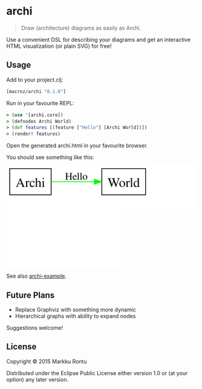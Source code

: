 archi
=====

> Draw (architecture) diagrams as easily as Archi.

Use a convenient DSL for describing your diagrams and get an interactive HTML visualization (or plain SVG) for free!

Usage
-----

Add to your project.clj:

```clj
[macroz/archi "0.1.0"]
```

Run in your favourite REPL:

```clj
> (use '[archi.core])
> (defnodes Archi World)
> (def features [(feature ["Hello"] [Archi World])])
> (render! features)
```

Open the generated archi.html in your favourite browser.

You should see something like this:

![Example graph](examples/archi.svg?raw=true)
![Example HTML](examples/archi.html?raw=true)

See also [archi-example](http://www.github.com/Macroz/archi-example).

Future Plans
------------

- Replace Graphviz with something more dynamic
- Hierarchical graphs with ability to expand nodes

Suggestions welcome!

License
-------

Copyright © 2015 Markku Rontu

Distributed under the Eclipse Public License either version 1.0 or (at
your option) any later version.
